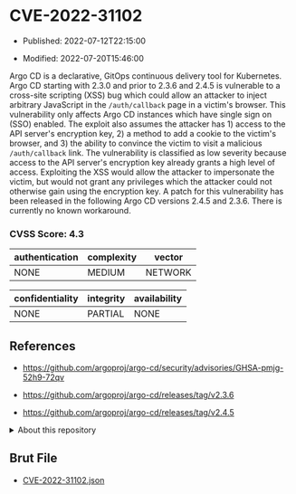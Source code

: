 # CVE-2022-31102

- Published: 2022-07-12T22:15:00

- Modified: 2022-07-20T15:46:00

Argo CD is a declarative, GitOps continuous delivery tool for Kubernetes. Argo CD starting with 2.3.0 and prior to 2.3.6 and 2.4.5 is vulnerable to a cross-site scripting (XSS) bug which could allow an attacker to inject arbitrary JavaScript in the `/auth/callback` page in a victim's browser. This vulnerability only affects Argo CD instances which have single sign on (SSO) enabled. The exploit also assumes the attacker has 1) access to the API server's encryption key, 2) a method to add a cookie to the victim's browser, and 3) the ability to convince the victim to visit a malicious `/auth/callback` link. The vulnerability is classified as low severity because access to the API server's encryption key already grants a high level of access. Exploiting the XSS would allow the attacker to impersonate the victim, but would not grant any privileges which the attacker could not otherwise gain using the encryption key. A patch for this vulnerability has been released in the following Argo CD versions 2.4.5 and 2.3.6. There is currently no known workaround.

### CVSS Score: **4.3**

| authentication | complexity | vector |
| --- | --- | --- |
| NONE | MEDIUM | NETWORK |

| confidentiality | integrity | availability |
| --- | --- | --- |
| NONE | PARTIAL | NONE |

## References

* https://github.com/argoproj/argo-cd/security/advisories/GHSA-pmjg-52h9-72qv

* https://github.com/argoproj/argo-cd/releases/tag/v2.3.6

* https://github.com/argoproj/argo-cd/releases/tag/v2.4.5

<details>
<summary>About this repository</summary> 

  This repository is part of the project [Live Hack CVE](https://github.com/Live-Hack-CVE). Main website can be found [www.live-hack.org](https://www.live-hack.org) 
  
  Made by [Sn0wAlice](https://github.com/Sn0wAlice) for the people that care about security and need to have a feed of the latest CVEs. Hope you enjoy it, don't forget to star the repo and follow me on [Twitter](https://twitter.com/Sn0wAlice) and [Github](https://github.com/Sn0wAlice). And that is my [personnal website](https://www.alice-snow.me/)

  - [Home Page](https://github.com/Live-Hack-CVE)
  - [Framework](https://github.com/Live-Hack-CVE/cve-framework)
  - [CVE database](https://github.com/Live-Hack-CVE/full_database)
  - [Changelog](https://github.com/Live-Hack-CVE/Changelog)
</details>

## Brut File

* [CVE-2022-31102.json](https://raw.githubusercontent.com/Live-Hack-CVE/full_database/main/cves/2022/CVE-2022-31102.json)

